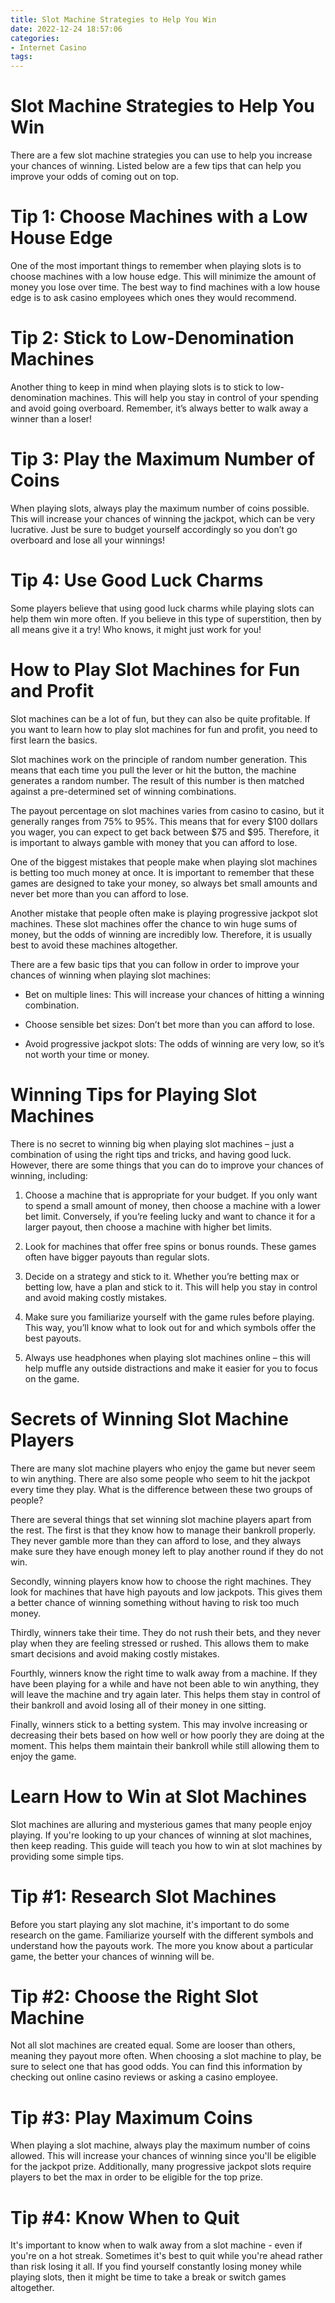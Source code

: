 ```yaml
---
title: Slot Machine Strategies to Help You Win
date: 2022-12-24 18:57:06
categories:
- Internet Casino
tags:
---
```



#  Slot Machine Strategies to Help You Win

There are a few slot machine strategies you can use to help you increase your chances of winning. Listed below are a few tips that can help you improve your odds of coming out on top.

# Tip 1: Choose Machines with a Low House Edge

One of the most important things to remember when playing slots is to choose machines with a low house edge. This will minimize the amount of money you lose over time. The best way to find machines with a low house edge is to ask casino employees which ones they would recommend.

# Tip 2: Stick to Low-Denomination Machines

Another thing to keep in mind when playing slots is to stick to low-denomination machines. This will help you stay in control of your spending and avoid going overboard. Remember, it’s always better to walk away a winner than a loser!

# Tip 3: Play the Maximum Number of Coins

When playing slots, always play the maximum number of coins possible. This will increase your chances of winning the jackpot, which can be very lucrative. Just be sure to budget yourself accordingly so you don’t go overboard and lose all your winnings!

# Tip 4: Use Good Luck Charms

Some players believe that using good luck charms while playing slots can help them win more often. If you believe in this type of superstition, then by all means give it a try! Who knows, it might just work for you!

#  How to Play Slot Machines for Fun and Profit

Slot machines can be a lot of fun, but they can also be quite profitable. If you want to learn how to play slot machines for fun and profit, you need to first learn the basics.

Slot machines work on the principle of random number generation. This means that each time you pull the lever or hit the button, the machine generates a random number. The result of this number is then matched against a pre-determined set of winning combinations.

The payout percentage on slot machines varies from casino to casino, but it generally ranges from 75% to 95%. This means that for every $100 dollars you wager, you can expect to get back between $75 and $95. Therefore, it is important to always gamble with money that you can afford to lose.

One of the biggest mistakes that people make when playing slot machines is betting too much money at once. It is important to remember that these games are designed to take your money, so always bet small amounts and never bet more than you can afford to lose.

Another mistake that people often make is playing progressive jackpot slot machines. These slot machines offer the chance to win huge sums of money, but the odds of winning are incredibly low. Therefore, it is usually best to avoid these machines altogether.

There are a few basic tips that you can follow in order to improve your chances of winning when playing slot machines:

- Bet on multiple lines: This will increase your chances of hitting a winning combination.

- Choose sensible bet sizes: Don’t bet more than you can afford to lose.

- Avoid progressive jackpot slots: The odds of winning are very low, so it’s not worth your time or money.

#  Winning Tips for Playing Slot Machines

There is no secret to winning big when playing slot machines – just a combination of using the right tips and tricks, and having good luck. However, there are some things that you can do to improve your chances of winning, including:

1. Choose a machine that is appropriate for your budget. If you only want to spend a small amount of money, then choose a machine with a lower bet limit. Conversely, if you’re feeling lucky and want to chance it for a larger payout, then choose a machine with higher bet limits.

2. Look for machines that offer free spins or bonus rounds. These games often have bigger payouts than regular slots.

3. Decide on a strategy and stick to it. Whether you’re betting max or betting low, have a plan and stick to it. This will help you stay in control and avoid making costly mistakes.

4. Make sure you familiarize yourself with the game rules before playing. This way, you’ll know what to look out for and which symbols offer the best payouts.

5. Always use headphones when playing slot machines online – this will help muffle any outside distractions and make it easier for you to focus on the game.

#  Secrets of Winning Slot Machine Players

There are many slot machine players who enjoy the game but never seem to win anything. There are also some people who seem to hit the jackpot every time they play. What is the difference between these two groups of people?

There are several things that set winning slot machine players apart from the rest. The first is that they know how to manage their bankroll properly. They never gamble more than they can afford to lose, and they always make sure they have enough money left to play another round if they do not win.

Secondly, winning players know how to choose the right machines. They look for machines that have high payouts and low jackpots. This gives them a better chance of winning something without having to risk too much money.

Thirdly, winners take their time. They do not rush their bets, and they never play when they are feeling stressed or rushed. This allows them to make smart decisions and avoid making costly mistakes.

Fourthly, winners know the right time to walk away from a machine. If they have been playing for a while and have not been able to win anything, they will leave the machine and try again later. This helps them stay in control of their bankroll and avoid losing all of their money in one sitting.

Finally, winners stick to a betting system. This may involve increasing or decreasing their bets based on how well or how poorly they are doing at the moment. This helps them maintain their bankroll while still allowing them to enjoy the game.

#  Learn How to Win at Slot Machines

Slot machines are alluring and mysterious games that many people enjoy playing. If you're looking to up your chances of winning at slot machines, then keep reading. This guide will teach you how to win at slot machines by providing some simple tips.

# Tip #1: Research Slot Machines
Before you start playing any slot machine, it's important to do some research on the game. Familiarize yourself with the different symbols and understand how the payouts work. The more you know about a particular game, the better your chances of winning will be.

# Tip #2: Choose the Right Slot Machine
Not all slot machines are created equal. Some are looser than others, meaning they payout more often. When choosing a slot machine to play, be sure to select one that has good odds. You can find this information by checking out online casino reviews or asking a casino employee.

# Tip #3: Play Maximum Coins
When playing a slot machine, always play the maximum number of coins allowed. This will increase your chances of winning since you'll be eligible for the jackpot prize. Additionally, many progressive jackpot slots require players to bet the max in order to be eligible for the top prize.

# Tip #4: Know When to Quit
It's important to know when to walk away from a slot machine - even if you're on a hot streak. Sometimes it's best to quit while you're ahead rather than risk losing it all. If you find yourself constantly losing money while playing slots, then it might be time to take a break or switch games altogether.